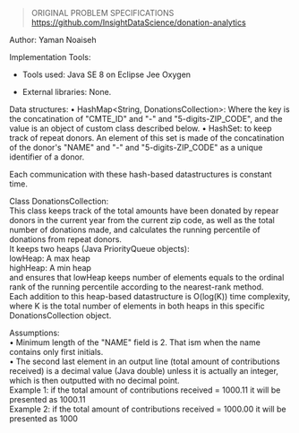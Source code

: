 > 
> ORIGINAL PROBLEM SPECIFICATIONS
> https://github.com/InsightDataScience/donation-analytics
>


Author: Yaman Noaiseh


Implementation Tools:
- Tools used: Java SE 8 on Eclipse Jee Oxygen

- External libraries: None.

Data structures:
•	HashMap<String, DonationsCollection>: Where the key is the concatination of "CMTE_ID" and "-" and "5-digits-ZIP_CODE", and the value is an object of custom class described below.
•	HashSet<String>: to keep track of repeat donors. An element of this set is made of the concatination of the donor's "NAME" and "-" and "5-digits-ZIP_CODE" as a unique identifier of a donor.

Each communication with these hash-based datastructures is constant time.

Class DonationsCollection:  
This class keeps track of the total amounts have been donated by repear donors in the current year from the current zip code, as well as the total number of donations made, and calculates the running percentile of donations from repeat donors.  
It keeps two heaps (Java PriorityQueue objects):  
lowHeap: A max heap  
highHeap: A min heap  
and ensures that lowHeap keeps number of elements equals to the ordinal rank of the running percentile according to the nearest-rank method.  
Each addition to this heap-based datastructure is O(log(K)) time complexity, where K is the total number of elements in both heaps in this specific DonationsCollection object.


Assumptions:  
•	Minimum length of the "NAME" field is 2. That ism when the name contains only first initials.  
•	The second last element in an output line (total amount of contributions received) is a decimal value (Java double) unless it is actually an integer, which is then outputted with no decimal point.  
Example 1: if the total amount of contributions received = 1000.11 it will be presented as 1000.11  
Example 2: if the total amount of contributions received = 1000.00 it will be presented as 1000
